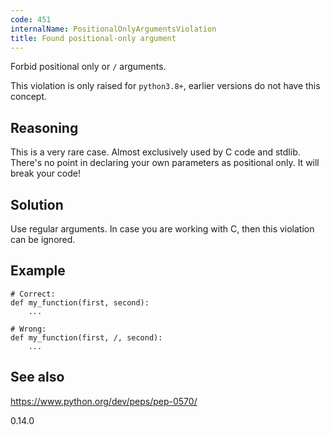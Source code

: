 ```yaml
---
code: 451
internalName: PositionalOnlyArgumentsViolation
title: Found positional-only argument
---
```


Forbid positional only or `/` arguments.

This violation is only raised for `python3.8+`, earlier versions do not
have this concept.

## Reasoning
This is a very rare case. Almost exclusively used by C code and
stdlib. There's no point in declaring your own parameters as
positional only. It will break your code\!

## Solution
Use regular arguments. In case you are working with C, then this
violation can be ignored.

## Example

    # Correct:
    def my_function(first, second):
        ...
    
    # Wrong:
    def my_function(first, /, second):
        ...

## See also
<https://www.python.org/dev/peps/pep-0570/>

<div class="versionadded">

0.14.0

</div>